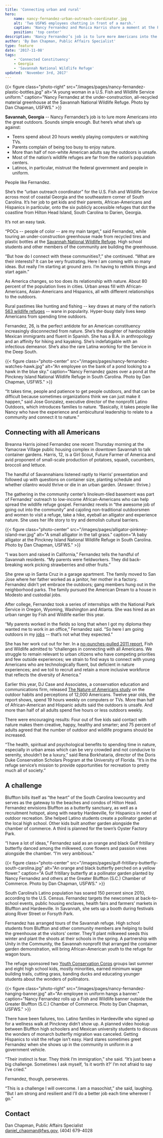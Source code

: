 ```yaml
---
title: 'Connecting urban and rural'
hero:
    name: nancy-fernandez-urban-outreach-coordinator.jpg
    alt: 'Two USFWS employees chatting in front of a marsh.'
    caption: 'Nancy Fernandez and Monica Harris share a moment at the Pinckney Island National Wildlife Refuge in South Carolina. Photo by Dan Chapman, USFWS.'
    position: 'top center'
description: 'Nancy Fernandez’s job is to lure more Americans into the great outdoors. Sounds simple enough. But here’s what she’s up against:'
author: 'By Dan Chapman, Public Affairs Specialist'
type: feature
date: '2017-11-08'
tags:
    - 'Connected Constituency'
    - Georgia
    - 'Savannah National Wildlife Refuge'
updated: 'November 3rd, 2017'
---
```


{{< figure class="photo-right" src="/images/pages/nancy-fernandez-plastic-bottles.jpg" alt="A young woman in a U.S. Fish and Wildlife Service uniform." caption="Nancy Fernandez at the under-construction, all-recycled material greenhouse at the Savannah National Wildlife Refuge. Photo by Dan Chapman, USFWS." >}}

**Savannah, Georgia** -- Nancy Fernandez’s job is to lure more Americans into the great outdoors. Sounds simple enough. But here’s what she’s up against:

- Teens spend about 20 hours weekly playing computers or watching TVs.
- Parents complain of being too busy to enjoy nature.
- More than half of non-white American adults say the outdoors is unsafe.
- Most of the nation’s wildlife refuges are far from the nation’s population centers.
- Latinos, in particular, mistrust the federal government and people in uniform.

People like Fernandez. 

She’s the “urban outreach coordinator” for the U.S. Fish and Wildlife Service across most of coastal Georgia and the southeastern corner of South Carolina. It’s her job to get kids and their parents, African-Americans and Hispanics in particular, onto the six publicly accessible refuges that dot the coastline from Hilton Head Island, South Carolina to Darien, Georgia.

It’s not an easy task.

“POCs -- people of color -- are my main target,” said Fernandez, while touring an under-construction greenhouse made from recycled tires and plastic bottles at the [Savannah National Wildlife Refuge](https://www.fws.gov/refuge/savannah/). High school students and other members of the community are building the greenhouse.

“But how do I connect with these communities?,” she continued. “What are their interests? It can be very frustrating. Here I am coming with so many ideas. But really I’m starting at ground zero. I’m having to rethink things and start again.”

As America changes, so too does its relationship with nature. About 80 percent of the population lives in cities. Urban areas fill with African-Americans, Asian-Americans and Hispanics, all with different relationships to the outdoors.

Rural pastimes like hunting and fishing -- key draws at many of the nation’s [563 wildlife refuges](https://www.fws.gov/refuges/refugeLocatorMaps/) -- wane in popularity. Hyper-busy daily lives keep Americans from spending time outdoors.

Fernandez, 26, is the perfect antidote for an American constituency increasingly disconnected from nature. She’s the daughter of hardscrabble Mexican immigrants and fluent in Spanish. She has a B.A. in anthropology and an affinity for hiking and kayaking. She’s indefatigable with an infectious demeanor. She’s also the rare Latina working for the Service in the Deep South.

{{< figure class="photo-center" src="/images/pages/nancy-fernandez-watches-hawk.jpg" alt="An employee on the bank of a pond looking to a hawk in the blue sky." caption="Nancy Fernandez gazes over a pond at the Pinckney Island National Wildlife Refuge in South Carolina. Photo by Dan Chapman, USFWS." >}}

“It takes time, people and patience to get people outdoors, and that can be difficult because sometimes organizations think we can just make it happen,” said Jose Gonzalez, executive director of the nonprofit Latino Outdoors, which introduces families to nature. “Basically, it takes people like Nancy who have the experience and ambicultural leadership to relate to a community and connect it to nature.” 

## Connecting with all Americans

Breanna Harris joined Fernandez one recent Thursday morning at the Yamacraw Village public housing complex in downtown Savannah to talk container gardens. Harris, 12, is a Girl Scout, Future Farmer of America and avid proponent of small-scale production of potatoes, squash, cucumbers, broccoli and lettuce. 

The handful of Savannahians listened raptly to Harris’ presentation and followed up with questions on container size, planting schedule and whether cilantro would thrive or die in an urban garden. (Answer: thrive.)

The gathering in the community center’s linoleum-tiled basement was part of Fernandez’ outreach to low-income African-Americans who can help spread the wildlife refuge gospel. Fernandez revels in “the awesome job of going out into the community” and cajoling non-traditional outdoorsmen and women to visit a refuge, take a hike, eyeball an alligator and experience nature. She uses her life story to try and demolish cultural barriers.

{{< figure class="photo-center" src="/images/pages/alligator-pinkney-island-nwr.jpg" alt="A small alligator in the tall grass." caption="A baby alligator at the Pinckney Island National Wildlife Refuge in South Carolina. Photo by Dan Chapman, USFWS." >}}

“I was born and raised in California,” Fernandez tells the handful of Savannah residents. “My parents were fieldworkers. They did back-breaking work picking strawberries and other fruits.”

She grew up in Santa Cruz in a garage apartment. The family moved to San Jose where her father worked as a janitor, her mother in a factory. Fernandez didn’t yet embrace the outdoors; gang members hung out in the neighborhood parks. The family pursued the American Dream to a house in Modesto and custodial jobs. 

After college, Fernandez took a series of internships with the National Park Service in Oregon, Wyoming, Washington and Atlanta. She was hired as an urban ranger by Fish and Wildlife earlier this year.

“My parents worked in the fields so long that when I got my diploma they wanted me to work in an office,” Fernandez said. “So here I am going outdoors in my [jobs](/work-with-us) -- that’s not what they expected.”

She has her work cut out for her. In a [no-punches-pulled 2011 report](https://www.fws.gov/refuges/pdfs/FinalDocumentConservingTheFuture.pdf), Fish and Wildlife admitted to “challenges in connecting with all Americans. We struggle to remain relevant to urban citizens who have competing priorities and few outside experiences; we strain to find ways to connect with young Americans who are technologically fluent, but deficient in nature experiences; and we toil to recruit and retain a more inclusive workforce that reflects the diversity of America.”

Earlier this year, DJ Case and Associates, a conservation education and communications firm, released [The Nature of Americans study](https://natureofamericans.org/) on the outdoor habits and perceptions of 12,000 Americans. Twelve year olds, the report shows, spend 19 hours weekly on computers or TVs. More than half of African-American and Hispanic adults said the outdoors is unsafe. And more than half of all adults spend five hours or less outdoors weekly.

There were encouraging results: Four out of five kids said contact with nature makes them creative, happy, healthy and smarter; and 75 percent of adults agreed that the number of outdoor and wildlife programs should be increased.

“The health, spiritual and psychological benefits to spending time in nature, especially in urban areas which can be very crowded and not conducive to serenity, shouldn’t be a luxury,” said Rena Borkhataria, director of the Doris Duke Conservation Scholars Program at the University of Florida. “It’s in the refuge service’s mission to provide opportunities for recreation to pretty much all of society.” 

## A challenge

Bluffton bills itself as “the heart” of the South Carolina lowcountry and serves as the gateway to the beaches and condos of Hilton Head. Fernandez envisions Bluffton as a butterfly sanctuary, as well as a recruitment hotspot, along with nearby Hardeeville, for Hispanics in need of outdoor recreation. She helped Latino students create a pollinator garden at the local high school. Other kids built another garden alongside the chamber of commerce. A third is planned for the town’s Oyster Factory Park.

“I have a lot of ideas,” Fernandez said as an orange and black Gulf fritillary butterfly danced among the milkweed, cone flowers and passion vines alongside the chamber. “I’m very ambitious.”

{{< figure class="photo-center" src="/images/pages/gulf-fritillary-butterfly-south-carolina.jpg" alt="An orange and black butterfly perched on a yellow flower." caption="A Gulf fritillary butterfly at a pollinator garden planted by Nancy Fernandez and others at the Greater Bluffton (S.C.) Chamber of Commerce. Photo by Dan Chapman, USFWS." >}}

South Carolina’s Latino population has soared 150 percent since 2010, according to the U.S. Census. Fernandez targets the newcomers at back-to-school events, public housing enclaves, health fairs and farmers’ markets in Bluffton and Hardeeville. In Savannah, she sets up a booth during festivals along River Street or Forsyth Park. 

Fernandez has arranged tours of the Savannah refuge. High school students from Bluffton and other community members are helping to build the greenhouse at the visitors’ center. They’ll plant milkweed seeds this winter and plant the shoots at their schools in the spring. A partnership with Unity in the Community, the Savannah nonprofit that arranged the container garden demonstration, will bring African-American youth to the refuge for wagon tours.

The refuge sponsored two [Youth Conservation Corps](/work-with-us/internships/#for-high-school-students) groups last summer and eight high school kids, mostly minorities, earned minimum wage building trails, cutting grass, banding ducks and educating younger students about the wonders of pollinators.

{{< figure class="photo-right" src="/images/pages/nancy-fernandez-hanging-banner.jpg" alt="An employee in uniform hangs a banner." caption="Nancy Fernandez rolls up a Fish and Wildlife banner outside the Greater Bluffton (S.C.) Chamber of Commerce. Photo by Dan Chapman, USFWS." >}}

There have been failures, too. Latino families in Hardeeville who signed up for a wellness walk at Pinckney didn’t show up. A planned video hookup between Bluffton high schoolers and Mexican university students to discuss the wonders of monarch butterfly migration was canceled. Getting Hispanics to visit the refuge isn’t easy. Hard stares sometimes greet Fernandez when she shows up in the community in uniform in a government vehicle.

“Their instinct is fear. They think I’m immigration,” she said. “It’s just been a big challenge. Sometimes I ask myself, ‘Is it worth it?’ I’m not afraid to say I’ve cried.”

Fernandez, though, perseveres.

“This is a challenge I will overcome. I am a masochist,” she said, laughing. “But I am strong and resilient and I’ll do a better job each time wherever I go.” 

## Contact

Dan Chapman, Public Affairs Specialist  
[daniel_chapman@fws.gov](mailto:daniel_chapman@fws.gov), (404) 679-4028

